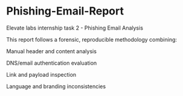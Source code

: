 # Phishing-Email-Report
Elevate labs internship task 2 - Phishing Email Analysis 

This report follows a forensic, reproducible methodology combining:

Manual header and content analysis

DNS/email authentication evaluation

Link and payload inspection

Language and branding inconsistencies
